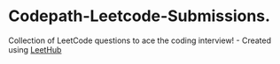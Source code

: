 # Codepath-Leetcode-Submissions.
Collection of LeetCode questions to ace the coding interview! - Created using [LeetHub](https://github.com/QasimWani/LeetHub)
